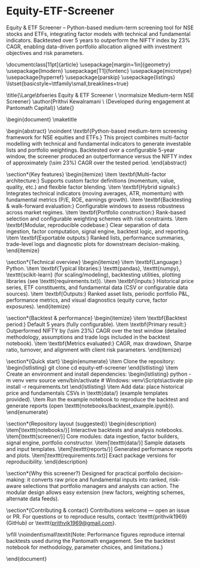 # Equity-ETF-Screener
Equity &amp; ETF Screener – Python-based medium-term screening tool for NSE stocks and ETFs, integrating factor models with technical and fundamental indicators. Backtested over 5 years to outperform the NIFTY index by 23% CAGR, enabling data-driven portfolio allocation aligned with investment objectives and risk parameters.

\documentclass[11pt]{article}
\usepackage[margin=1in]{geometry}
\usepackage{lmodern}
\usepackage[T1]{fontenc}
\usepackage{microtype}
\usepackage{hyperref}
\usepackage{parskip}
\usepackage{listings}
\lstset{basicstyle=\ttfamily\small,breaklines=true}

\title{\Large\bfseries Equity \& ETF Screener \\ \normalsize Medium-term NSE Screener}
\author{Prithvi Kewalramani \\ (Developed during engagement at Pantomath Capital)}
\date{}

\begin{document}
\maketitle

\begin{abstract}
\noindent
\textbf{Python-based medium-term screening framework for NSE equities and ETFs.}
This project combines multi-factor modelling with technical and fundamental indicators to generate investable lists and portfolio weightings. Backtested over a configurable 5-year window, the screener produced an outperformance versus the NIFTY index of approximately \(\sim 23\%\) CAGR over the tested period.
\end{abstract}

\section*{Key features}
\begin{itemize}
  \item \textbf{Multi-factor architecture:} Supports custom factor definitions (momentum, value, quality, etc.) and flexible factor blending.
  \item \textbf{Hybrid signals:} Integrates technical indicators (moving averages, ATR, momentum) with fundamental metrics (P/E, ROE, earnings growth).
  \item \textbf{Backtesting \& walk-forward evaluation:} Configurable windows to assess robustness across market regimes.
  \item \textbf{Portfolio construction:} Rank-based selection and configurable weighting schemes with risk constraints.
  \item \textbf{Modular, reproducible codebase:} Clear separation of data ingestion, factor computation, signal engine, backtest logic, and reporting.
  \item \textbf{Exportable outputs:} Ranked lists, performance summaries, trade-level logs and diagnostic plots for downstream decision-making.
\end{itemize}

\section*{Technical overview}
\begin{itemize}
  \item \textbf{Language:} Python.
  \item \textbf{Typical libraries:} \texttt{pandas}, \texttt{numpy}, \texttt{scikit-learn} (for scaling/modeling), backtesting utilities, plotting libraries (see \texttt{requirements.txt}).
  \item \textbf{Inputs:} Historical price series, ETF constituents, and fundamental data (CSV or configurable data sources).
  \item \textbf{Outputs:} Ranked asset lists, periodic portfolio P\&L, performance metrics, and visual diagnostics (equity curve, factor exposures).
\end{itemize}

\section*{Backtest \& performance}
\begin{itemize}
  \item \textbf{Backtest period:} Default 5 years (fully configurable).
  \item \textbf{Primary result:} Outperformed NIFTY by \(\sim 23\%\) CAGR over the test window (detailed methodology, assumptions and trade logs included in the backtest notebook).
  \item \textbf{Metrics evaluated:} CAGR, max drawdown, Sharpe ratio, turnover, and alignment with client risk parameters.
\end{itemize}

\section*{Quick start}
\begin{enumerate}
  \item Clone the repository:
\begin{lstlisting}
git clone <repo-url>
cd equity-etf-screener
\end{lstlisting}
  \item Create an environment and install dependencies:
\begin{lstlisting}
python -m venv venv
source venv/bin/activate   # Windows: venv\Scripts\activate
pip install -r requirements.txt
\end{lstlisting}
  \item Add data: place historical price and fundamentals CSVs in \texttt{data/} (example templates provided).
  \item Run the example notebook to reproduce the backtest and generate reports (open \texttt{notebooks/backtest\_example.ipynb}).
\end{enumerate}

\section*{Repository layout (suggested)}
\begin{description}
  \item[\texttt{notebooks/}] Interactive backtests and analysis notebooks.
  \item[\texttt{screener/}] Core modules: data ingestion, factor builders, signal engine, portfolio constructor.
  \item[\texttt{data/}] Sample datasets and input templates.
  \item[\texttt{reports/}] Generated performance reports and plots.
  \item[\texttt{requirements.txt}] Exact package versions for reproducibility.
\end{description}

\section*{Why this screener?}
Designed for practical portfolio decision-making: it converts raw price and fundamental inputs into ranked, risk-aware selections that portfolio managers and analysts can action. The modular design allows easy extension (new factors, weighting schemes, alternate data feeds).

\section*{Contributing \& contact}
Contributions welcome — open an issue or PR. For questions or to reproduce results, contact: \texttt{prithvik1969} (GitHub) or \texttt{prithvik1969@gmail.com}.

\vfill
\noindent\small\textit{Note: Performance figures reproduce internal backtests used during the Pantomath engagement. See the backtest notebook for methodology, parameter choices, and limitations.}

\end{document}
